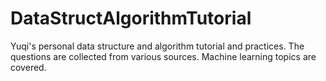 # DataStructAlgorithmTutorial
Yuqi's personal data structure and algorithm tutorial and practices. The questions are collected from various sources.
Machine learning topics are covered.